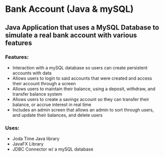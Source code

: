 # Bank Account (Java & mySQL)
## Java Application that uses a MySQL Database to simulate a real bank account with various features
### Features:
- Interaction with a mySQL database so users can create persistent accounts with data
- Allows users to login to said accounts that were created and access their account through a screen
- Allows users to maintain their balance, using a deposit, withdraw, and transfer balance system
- Allows users to create a savings account so they can transfer their balance, or accrue interest in real time 
- Includes an admin screen that allows an admin to sort through users, and update their balances, and delete users
### Uses:
 - Joda Time Java library
 - JavaFX Library
 - JDBC Connector w/ a mySQL database

